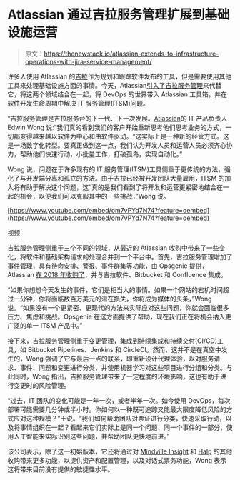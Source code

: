 # Atlassian 通过吉拉服务管理扩展到基础设施运营

> 原文：<https://thenewstack.io/atlassian-extends-to-infrastructure-operations-with-jira-service-management/>

许多人使用 Atlassian 的[吉拉](https://www.atlassian.com/software/jira)作为规划和跟踪软件发布的工具，但是需要使用其他工具来处理基础设施方面的事情。今天，Atlassian[引入了吉拉服务管理](https://www.atlassian.com/blog/announcements/introducing-jira-service-management)来代替它，将这两个领域结合在一起，将 DevOps 的世界带入 Atlassian 工具箱，并在软件开发生命周期中解决 IT 服务管理(ITSM)问题。

“吉拉服务管理是吉拉服务台的下一代、下一次发展。[Atlassian](https://www.linkedin.com/in/wongedwin)的 IT 产品负责人 Edwin Wong 说:“我们真的看到我们的客户开始重新思考他们思考业务的方式，一切都变得越来越以软件为中心和由软件驱动。“这实际上是一种新的经营方式。这是一场数字化转型。要真正做到这一点，我们认为开发人员和运营人员必须齐心协力，帮助他们快速行动，小批量工作，打破孤岛，实现自动化。”

Wong 说，问题在于许多现有的 IT 服务管理(ITSM)工具侧重于更传统的方法，强化了与开发端分离和孤立的方法。由于吉拉已经被开发团队大量雇用，ITSM 的加入将有助于解决这个问题，这“真的是我们看到了将开发和运营更紧密地结合在一起的机会，以便我们可以克服其中的一些挑战，”Wong 说。

[https://www.youtube.com/embed/om7vPYd7N74?feature=oembed](https://www.youtube.com/embed/om7vPYd7N74?feature=oembed)

视频

吉拉服务管理侧重于三个不同的领域，从最近的 Atlassian 收购中带来了一些变化，将软件和基础架构请求的处理合并到一个平台中。首先，吉拉服务管理增加了事件管理，具有待命安排、警报、事件群集等功能，由 Opsgenie 提供，Atlassian [在 2018 年收购了](https://investors.atlassian.com/financials-and-filings/news/news-details/2018/Atlassian-to-Acquire-OpsGenie-to-Help-IT-Teams-Manage-Service-Disruptions/default.aspx)，并与吉拉软件、Bitbucket 和 Confluence 集成。

“如果你想想今天发生的事件，它们是相当大的事情。如果一个网站的宕机时间超过一分钟，你将面临数百万美元的潜在损失，你将成为媒体的头条，”Wong 说。“如果没有一个更紧密、更现代的方法来实际应对这些问题，你就会面临很多压力、焦虑和挑战。Opsgenie 在这方面提供了帮助，现在我们正在将机会纳入更广泛的单一 ITSM 产品中。”

接下来，吉拉服务管理侧重于变更管理，集成到持续集成和持续交付(CI/CD)工具，如 Bitbucket Pipelines、Jenkins 和 CircleCI。然而，这并不是在真空中发生的，Wong 强调了它与最后一点的联系，即重新设计代理体验，以对服务请求、事件、问题和变更进行分类，并使用机器学习对这些项目进行分组和分类。与此同时，Wong 指出，吉拉服务管理带来了一定程度的环境影响，这也有助于进行变更时的风险管理。

“过去，IT 团队的变化可能是一年一次，或者半年一次。如今使用 DevOps，每次部署可能需要几分钟或半小时。你如何以一种既可追踪又能最大限度降低风险的方式应对这种规模？”王说。“我们如何帮助团队对票证进行分类，快速采取行动，以及将事情组织在一起？看起来它们实际上是同一个问题、同一个事件的一部分，使用人工智能来实际识别这些问题，并帮助团队更快地前进。”

该公司表示，除了这一初始版本，它还将通过对 [Mindville Insight](https://www.atlassian.com/blog/announcements/atlassian-acquires-mindville) 和 [Halp](https://www.atlassian.com/blog/announcements/atlassian-acquires-halp) 的其他收购带来更多功能，以提供资产和配置管理，以及对话式票务功能，Wong 表示这将带来目前没有提供的敏捷性水平。

<svg xmlns:xlink="http://www.w3.org/1999/xlink" viewBox="0 0 68 31" version="1.1"><title>Group</title> <desc>Created with Sketch.</desc></svg>